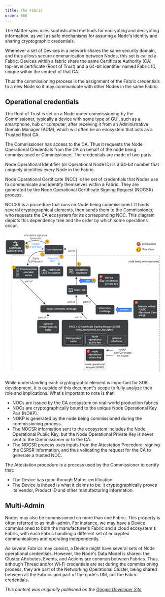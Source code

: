 ```yaml
---
title: The Fabric
order: 650
---
```

The Matter spec uses sophisticated methods for encrypting and decrypting information, as well as safe mechanisms for assuring a Node's identity and sharing cryptographic credentials.

Whenever a set of Devices in a network shares the same security domain, and thus allows secure communication between Nodes, this set is called a Fabric. Devices within a fabric share the same Certificate Authority (CA) top-level certificate (Root of Trust) and  a 64-bit identifier named Fabric ID, unique within the context of that CA.

Thus the commissioning process is the assignment of the Fabric credentials to a new Node so it may communicate with other Nodes in the same Fabric.

## Operational credentials

The Root of Trust is set on a Node under commissioning by the Commissioner, typically a device with some type of GUI, such as a smartphone, hub or computer, after receiving it from an Administrative Domain Manager (ADM), which will often be an ecosystem that acts as a Trusted Root CA.

The Commissioner has access to the CA. Thus it requests the Node Operational Credentials from the CA on behalf of the node being commissioned or Commissionee. The credentials are made of two parts:

Node Operational Identifier (or Operational Node ID) is a 64-bit number that uniquely identifies every Node in the Fabric.

Node Operational Certificate (NOC) is the set of credentials that Nodes use to communicate and identify themselves within a Fabric. They are generated by the Node Operational Certificate Signing Request (NOCSR) process.

NOCSR is a procedure that runs on Node being commissioned. It binds several cryptographical elements, then sends them to the Commissioner, who requests the CA ecosystem for its corresponding NOC. This diagram depicts this dependency tree and the order by which some operations occur.

![NOC Generation Dependencies](/static/primer-csr.png)

While understanding each cryptographic element is important for SDK development, it is outside of this document's scope to fully analyze their role and implications. What's important to note is that:

- NOCs are issued by the CA ecosystem on real-world production fabrics.
- NOCs are cryptographically bound to the unique Node Operational Key Pair (NOKP).
- NOKP is generated by the node being commissioned during the commissioning process.
- The NOCSR information sent to the ecosystem includes the Node Operational Public Key, but the Node Operational Private Key is never sent to the Commissioner or to the CA.
- The NOCSR process uses inputs from the Attestation Procedure, signing the CSRSR information, and thus validating the request for the CA to generate a trusted NOC.

The Attestation procedure is a process used by the Commissioner to certify that:

- The Device has gone through Matter certification.
- The Device is indeed is what it claims to be: it cryptographically proves its Vendor, Product ID and other manufacturing information.

## Multi-Admin

Nodes may also be commissioned on more than one Fabric. This property is often referred to as multi-admin. For instance, we may have a Device commissioned to both the manufacturer's Fabric and a cloud ecosystem's Fabric, with each Fabric handling a different set of encrypted communications and operating independently.

As several Fabrics may coexist, a Device might have several sets of Node operational credentials. However, the Node's Data Model is shared: the Cluster Attributes, Events, and Actions are common between Fabrics. Thus, although Thread and/or Wi-Fi credentials are set during the commissioning process, they are part of the Networking Operational Cluster, being shared between all the Fabrics and part of the node's DM, not the Fabric credentials.

_This content was originally published on the [Google Developer Site](https://developers.home.google.com/matter/primer)_
